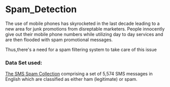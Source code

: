 # Spam_Detection
The use of mobile phones has skyrocketed in the last decade leading to a new area for junk promotions from disreptable marketers. People innocently give out their mobile phone numbers while utilizing day to day services and are then flooded with spam promotional messages.

Thus,there's a need for a spam filtering system to take care of this issue

### Data Set used:
[The SMS Spam Collection](https://archive.ics.uci.edu/ml/machine-learning-databases/00228/) comprising a set of 5,574 SMS messages in English which are classified as either ham (legitimate) or spam. 
